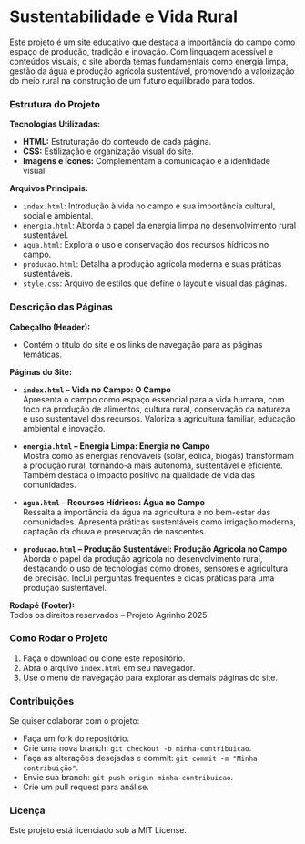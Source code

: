 # Sustentabilidade e Vida Rural

Este projeto é um site educativo que destaca a importância do campo como espaço de produção, tradição e inovação. Com linguagem acessível e conteúdos visuais, o site aborda temas fundamentais como energia limpa, gestão da água e produção agrícola sustentável, promovendo a valorização do meio rural na construção de um futuro equilibrado para todos.

### Estrutura do Projeto

**Tecnologias Utilizadas:**

- **HTML:** Estruturação do conteúdo de cada página.
- **CSS:** Estilização e organização visual do site.
- **Imagens e Ícones:** Complementam a comunicação e a identidade visual.

**Arquivos Principais:**

- `index.html`: Introdução à vida no campo e sua importância cultural, social e ambiental.
- `energia.html`: Aborda o papel da energia limpa no desenvolvimento rural sustentável.
- `agua.html`: Explora o uso e conservação dos recursos hídricos no campo.
- `producao.html`: Detalha a produção agrícola moderna e suas práticas sustentáveis.
- `style.css`: Arquivo de estilos que define o layout e visual das páginas.

### Descrição das Páginas

**Cabeçalho (Header):**

- Contém o título do site e os links de navegação para as páginas temáticas.

**Páginas do Site:**

- **`index.html` – Vida no Campo: O Campo**  
  Apresenta o campo como espaço essencial para a vida humana, com foco na produção de alimentos, cultura rural, conservação da natureza e uso sustentável dos recursos. Valoriza a agricultura familiar, educação ambiental e inovação.

- **`energia.html` – Energia Limpa: Energia no Campo**  
  Mostra como as energias renováveis (solar, eólica, biogás) transformam a produção rural, tornando-a mais autônoma, sustentável e eficiente. Também destaca o impacto positivo na qualidade de vida das comunidades.

- **`agua.html` – Recursos Hídricos: Água no Campo**  
  Ressalta a importância da água na agricultura e no bem-estar das comunidades. Apresenta práticas sustentáveis como irrigação moderna, captação da chuva e preservação de nascentes.

- **`producao.html` – Produção Sustentável: Produção Agrícola no Campo**  
  Aborda o papel da produção agrícola no desenvolvimento rural, destacando o uso de tecnologias como drones, sensores e agricultura de precisão. Inclui perguntas frequentes e dicas práticas para uma produção sustentável.

**Rodapé (Footer):**  
Todos os direitos reservados – Projeto Agrinho 2025.

### Como Rodar o Projeto

1. Faça o download ou clone este repositório.
2. Abra o arquivo `index.html` em seu navegador.
3. Use o menu de navegação para explorar as demais páginas do site.

### Contribuições

Se quiser colaborar com o projeto:

- Faça um fork do repositório.
- Crie uma nova branch: `git checkout -b minha-contribuicao`.
- Faça as alterações desejadas e commit: `git commit -m "Minha contribuição"`.
- Envie sua branch: `git push origin minha-contribuicao`.
- Crie um pull request para análise.

### Licença

Este projeto está licenciado sob a MIT License.
